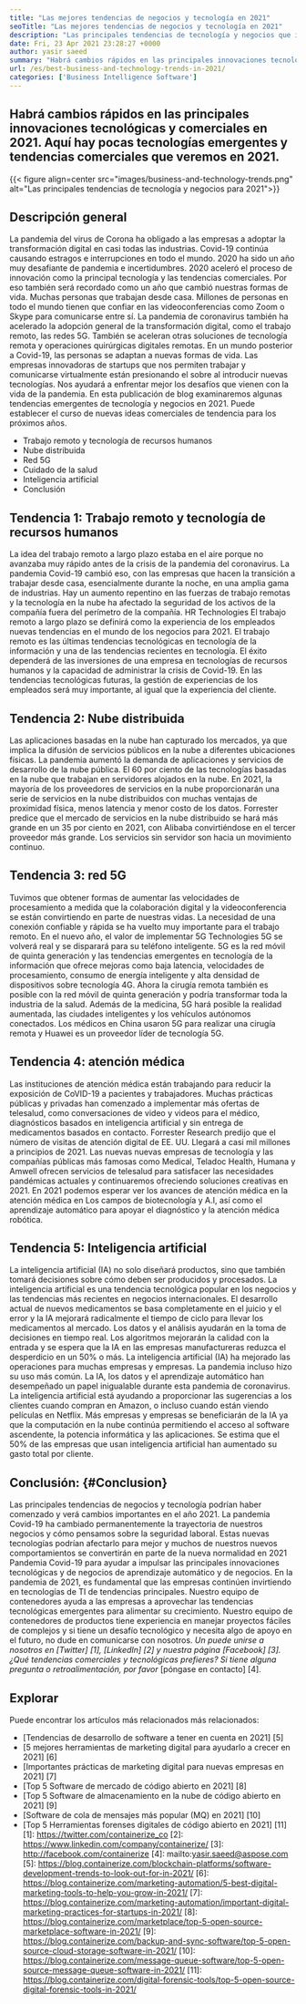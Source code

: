 ```yaml
---
title: "Las mejores tendencias de negocios y tecnología en 2021" 
seoTitle: "Las mejores tendencias de negocios y tecnología en 2021" 
description: "Las principales tendencias de tecnología y negocios que impulsarán todos los negocios en 2021. Creo que cada empresa en todo el mundo debe adoptar estas nuevas tendencias tecnológicas." 
date: Fri, 23 Apr 2021 23:28:27 +0000
author: yasir saeed
summary: "Habrá cambios rápidos en las principales innovaciones tecnológicas y comerciales en 2021. Aquí hay pocas tecnologías emergentes y tendencias comerciales que veremos en 2021." 
url: /es/best-business-and-technology-trends-in-2021/
categories: ['Business Intelligence Software']
---
```


## Habrá cambios rápidos en las principales innovaciones tecnológicas y comerciales en 2021. Aquí hay pocas tecnologías emergentes y tendencias comerciales que veremos en 2021.

{{< figure align=center src="images/business-and-technology-trends.png" alt="Las principales tendencias de tecnología y negocios para 2021">}}


## **Descripción general**
La pandemia del virus de Corona ha obligado a las empresas a adoptar la transformación digital en casi todas las industrias. Covid-19 continúa causando estragos e interrupciones en todo el mundo. 2020 ha sido un año muy desafiante de pandemia e incertidumbres. 2020 aceleró el proceso de innovación como la principal tecnología y las tendencias comerciales. Por eso también será recordado como un año que cambió nuestras formas de vida. Muchas personas que trabajan desde casa. Millones de personas en todo el mundo tienen que confiar en las videoconferencias como Zoom o Skype para comunicarse entre sí.
La pandemia de coronavirus también ha acelerado la adopción general de la transformación digital, como el trabajo remoto, las redes 5G. También se aceleran otras soluciones de tecnología remota y operaciones quirúrgicas digitales remotas. En un mundo posterior a Covid-19, las personas se adaptan a nuevas formas de vida. Las empresas innovadoras de startups que nos permiten trabajar y comunicarse virtualmente están presionando el sobre al introducir nuevas tecnologías. Nos ayudará a enfrentar mejor los desafíos que vienen con la vida de la pandemia. En esta publicación de blog examinaremos algunas tendencias emergentes de tecnología y negocios en 2021. Puede establecer el curso de nuevas ideas comerciales de tendencia para los próximos años.
  * Trabajo remoto y tecnología de recursos humanos
  * Nube distribuida
  * Red 5G
  * Cuidado de la salud
  * Inteligencia artificial
  * Conclusión

## Tendencia 1: Trabajo remoto y tecnología de recursos humanos
La idea del trabajo remoto a largo plazo estaba en el aire porque no avanzaba muy rápido antes de la crisis de la pandemia del coronavirus. La pandemia Covid-19 cambió eso, con las empresas que hacen la transición a trabajar desde casa, esencialmente durante la noche, en una amplia gama de industrias. Hay un aumento repentino en las fuerzas de trabajo remotas y la tecnología en la nube ha afectado la seguridad de los activos de la compañía fuera del perímetro de la compañía.
HR Technologies El trabajo remoto a largo plazo se definirá como la experiencia de los empleados nuevas tendencias en el mundo de los negocios para 2021. El trabajo remoto es las últimas tendencias tecnológicas en tecnología de la información y una de las tendencias recientes en tecnología. El éxito dependerá de las inversiones de una empresa en tecnologías de recursos humanos y la capacidad de administrar la crisis de Covid-19. En las tendencias tecnológicas futuras, la gestión de experiencias de los empleados será muy importante, al igual que la experiencia del cliente.

## Tendencia 2: Nube distribuida
Las aplicaciones basadas en la nube han capturado los mercados, ya que implica la difusión de servicios públicos en la nube a diferentes ubicaciones físicas. La pandemia aumentó la demanda de aplicaciones y servicios de desarrollo de la nube pública. El 60 por ciento de las tecnologías basadas en la nube que trabajan en servidores alojados en la nube.
En 2021, la mayoría de los proveedores de servicios en la nube proporcionarán una serie de servicios en la nube distribuidos con muchas ventajas de proximidad física, menos latencia y menor costo de los datos. Forrester predice que el mercado de servicios en la nube distribuido se hará más grande en un 35 por ciento en 2021, con Alibaba convirtiéndose en el tercer proveedor más grande. Los servicios sin servidor son hacia un movimiento continuo.

## Tendencia 3: red 5G
Tuvimos que obtener formas de aumentar las velocidades de procesamiento a medida que la colaboración digital y la videoconferencia se están convirtiendo en parte de nuestras vidas. La necesidad de una conexión confiable y rápida se ha vuelto muy importante para el trabajo remoto. En el nuevo año, el valor de implementar 5G Technologies 5G se volverá real y se disparará para su teléfono inteligente. 5G es la red móvil de quinta generación y las tendencias emergentes en tecnología de la información que ofrece mejoras como baja latencia, velocidades de procesamiento, consumo de energía inteligente y alta densidad de dispositivos sobre tecnología 4G.
Ahora la cirugía remota también es posible con la red móvil de quinta generación y podría transformar toda la industria de la salud. Además de la medicina, 5G hará posible la realidad aumentada, las ciudades inteligentes y los vehículos autónomos conectados. Los médicos en China usaron 5G para realizar una cirugía remota y Huawei es un proveedor líder de tecnología 5G.

## Tendencia 4: atención médica
Las instituciones de atención médica están trabajando para reducir la exposición de CoVID-19 a pacientes y trabajadores. Muchas prácticas públicas y privadas han comenzado a implementar más ofertas de telesalud, como conversaciones de video y videos para el médico, diagnósticos basados ​​en inteligencia artificial y sin entrega de medicamentos basados ​​en contacto. Forrester Research predijo que el número de visitas de atención digital de EE. UU. Llegará a casi mil millones a principios de 2021.
Las nuevas nuevas empresas de tecnología y las compañías públicas más famosas como Medical, Teladoc Health, Humana y Amwell ofrecen servicios de telesalud para satisfacer las necesidades pandémicas actuales y continuaremos ofreciendo soluciones creativas en 2021. En 2021 podemos esperar ver los avances de atención médica en la atención médica en Los campos de biotecnología y A.I, así como el aprendizaje automático para apoyar el diagnóstico y la atención médica robótica.

## Tendencia 5: Inteligencia artificial
La inteligencia artificial (IA) no solo diseñará productos, sino que también tomará decisiones sobre cómo deben ser producidos y procesados. La inteligencia artificial es una tendencia tecnológica popular en los negocios y las tendencias más recientes en negocios internacionales. El desarrollo actual de nuevos medicamentos se basa completamente en el juicio y el error y la IA mejorará radicalmente el tiempo de ciclo para llevar los medicamentos al mercado. Los datos y el análisis ayudarán en la toma de decisiones en tiempo real. Los algoritmos mejorarán la calidad con la entrada y se espera que la IA en las empresas manufactureras reduzca el desperdicio en un 50% o más.
La inteligencia artificial (IA) ha mejorado las operaciones para muchas empresas y empresas. La pandemia incluso hizo su uso más común. La IA, los datos y el aprendizaje automático han desempeñado un papel inigualable durante esta pandemia de coronavirus. La inteligencia artificial está ayudando a proporcionar las sugerencias a los clientes cuando compran en Amazon, o incluso cuando están viendo películas en Netflix. Más empresas y empresas se beneficiarán de la IA ya que la computación en la nube continúa permitiendo el acceso al software ascendente, la potencia informática y las aplicaciones. Se estima que el 50% de las empresas que usan inteligencia artificial han aumentado su gasto total por cliente.

## Conclusión: {#Conclusion}
Las principales tendencias de negocios y tecnología podrían haber comenzado y verá cambios importantes en el año 2021. La pandemia Covid-19 ha cambiado permanentemente la trayectoria de nuestros negocios y cómo pensamos sobre la seguridad laboral. Estas nuevas tecnologías podrían afectarlo para mejor y muchos de nuestros nuevos comportamientos se convertirán en parte de la nueva normalidad en 2021 Pandemia Covid-19 para ayudar a impulsar las principales innovaciones tecnológicas y de negocios de aprendizaje automático y de negocios. En la pandemia de 2021, es fundamental que las empresas continúen invirtiendo en tecnologías de TI de tendencias principales.
Nuestro equipo de contenedores ayuda a las empresas a aprovechar las tendencias tecnológicas emergentes para alimentar su crecimiento. Nuestro equipo de contenedores de productos tiene experiencia en manejar proyectos fáciles de complejos y si tiene un desafío tecnológico y necesita algo de apoyo en el futuro, no dude en comunicarse con nosotros.
_Un puede unirse a nosotros en [Twitter] [1], [LinkedIn] [2] y nuestra página [Facebook] [3]. ¿Qué tendencias comerciales y tecnológicas prefieres? Si tiene alguna pregunta o retroalimentación, por favor_ [póngase en contacto] [4].

## Explorar
Puede encontrar los artículos más relacionados más relacionados:
  * [Tendencias de desarrollo de software a tener en cuenta en 2021] [5]
  * [5 mejores herramientas de marketing digital para ayudarlo a crecer en 2021] [6]
  * [Importantes prácticas de marketing digital para nuevas empresas en 2021] [7]
  * [Top 5 Software de mercado de código abierto en 2021] [8]
  * [Top 5 Software de almacenamiento en la nube de código abierto en 2021] [9]
  * [Software de cola de mensajes más popular (MQ) en 2021] [10]
  * [Top 5 Herramientas forenses digitales de código abierto en 2021] [11]
[1]: https://twitter.com/containerize_co
[2]: https://www.linkedin.com/company/containerize/
[3]: http://facebook.com/containerize
[4]: mailto:yasir.saeed@aspose.com
[5]: https://blog.containerize.com/blockchain-platforms/software-development-trends-to-look-out-for-in-2021/
[6]: https://blog.containerize.com/marketing-automation/5-best-digital-marketing-tools-to-help-you-grow-in-2021/
[7]: https://blog.containerize.com/marketing-automation/important-digital-marketing-practices-for-startups-in-2021/
[8]: https://blog.containerize.com/marketplace/top-5-open-source-marketplace-software-in-2021/
[9]: https://blog.containerize.com/backup-and-sync-software/top-5-open-source-cloud-storage-software-in-2021/
[10]: https://blog.containerize.com/message-queue-software/top-5-open-source-message-queue-software-in-2021/
[11]: https://blog.containerize.com/digital-forensic-tools/top-5-open-source-digital-forensic-tools-in-2021/
